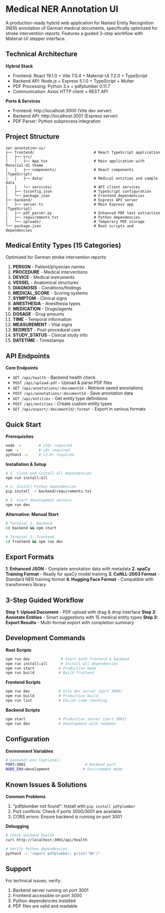 # Medical NER Annotation UI

A production-ready hybrid web application for Named Entity Recognition (NER) annotation of German medical documents, specifically optimized for stroke intervention reports. Features a guided 3-step workflow with Material-UI stepper interface.

## Technical Architecture

**Hybrid Stack**
- Frontend: React 19.1.0 + Vite 7.0.4 + Material-UI 7.2.0 + TypeScript
- Backend API: Node.js + Express 5.1.0 + TypeScript + Multer
- PDF Processing: Python 3.x + pdfplumber 0.11.7
- Communication: Axios HTTP client + REST API

**Ports & Services**
- Frontend: http://localhost:3000 (Vite dev server)
- Backend API: http://localhost:3001 (Express server)
- PDF Parser: Python subprocess integration

## Project Structure

```
ner-annotation-ui/
├── frontend/                           # React TypeScript application
│   ├── src/
│   │   ├── App.tsx                     # Main application with Material-UI theme
│   │   ├── components/                 # React components (TypeScript)
│   │   ├── data/                       # Medical entities and sample data
│   │   └── services/                   # API client services
│   ├── tsconfig.json                   # TypeScript configuration
│   └── package.json                    # Frontend dependencies
├── backend/                            # Express API server
│   ├── server.ts                       # Main Express app (TypeScript)
│   ├── pdf_parser.py                   # Enhanced PDF text extraction
│   ├── requirements.txt                # Python dependencies
│   └── uploads/                        # Temporary PDF storage
└── package.json                        # Root scripts and dependencies
```

## Medical Entity Types (15 Categories)

Optimized for German stroke intervention reports:

1. **PERSON** - Patient/physician names
2. **PROCEDURE** - Medical interventions
3. **DEVICE** - Medical instruments
4. **VESSEL** - Anatomical structures
5. **DIAGNOSIS** - Conditions/findings
6. **MEDICAL_SCORE** - Scoring systems
7. **SYMPTOM** - Clinical signs
8. **ANESTHESIA** - Anesthesia types
9. **MEDICATION** - Drugs/agents
10. **DOSAGE** - Drug amounts
11. **TIME** - Temporal information
12. **MEASUREMENT** - Vital signs
13. **BEDREST** - Post-procedural care
14. **STUDY_STATUS** - Clinical study info
15. **DATETIME** - Timestamps

## API Endpoints

**Core Endpoints**
- `GET /api/health` - Backend health check
- `POST /api/upload-pdf` - Upload & parse PDF files
- `GET /api/annotations/:documentId` - Retrieve saved annotations
- `POST /api/annotations/:documentId` - Save annotation data
- `GET /api/entities` - Get entity type definitions
- `POST /api/entities` - Create custom entity types
- `GET /api/export/:documentId/:format` - Export in various formats

## Quick Start

**Prerequisites**
```bash
node -v        # v16+ required
npm -v         # v8+ required  
python3 -v     # v3.8+ required
```

**Installation & Setup**
```bash
# 1. Clone and install all dependencies
npm run install:all

# 2. Install Python dependencies
pip install -r backend/requirements.txt

# 3. Start development servers
npm run dev
```

**Alternative: Manual Start**
```bash
# Terminal 1: Backend
cd backend && npm start

# Terminal 2: Frontend  
cd frontend && npm run dev
```

## Export Formats

**1. Enhanced JSON** - Complete annotation data with metadata
**2. spaCy Training Format** - Ready for spaCy model training
**3. CoNLL-2003 Format** - Standard NER training format
**4. Hugging Face Format** - Compatible with transformers library

## 3-Step Guided Workflow

**Step 1: Upload Document** - PDF upload with drag & drop interface
**Step 2: Annotate Entities** - Smart suggestions with 15 medical entity types
**Step 3: Export Results** - Multi-format export with completion summary

## Development Commands

**Root Scripts**
```bash
npm run dev              # Start both frontend & backend
npm run install:all      # Install all dependencies
npm run start           # Production mode
npm run build           # Build frontend
```

**Frontend Scripts**
```bash
npm run dev             # Vite dev server (port 3000)
npm run build           # Production build
npm run lint            # ESLint code checking
```

**Backend Scripts**
```bash
npm start               # Production server (port 3001)
npm run dev             # Development with nodemon
```

## Configuration

**Environment Variables**
```bash
# backend/.env (optional)
PORT=3001                           # Backend port
NODE_ENV=development               # Environment mode
```

## Known Issues & Solutions

**Common Problems**
1. "pdfplumber not found": Install with `pip install pdfplumber`
2. Port conflicts: Check if ports 3000/3001 are available
3. CORS errors: Ensure backend is running on port 3001

**Debugging**
```bash
# Check backend health
curl http://localhost:3001/api/health

# Verify Python dependencies
python3 -c "import pdfplumber; print('OK')"
```

## Support

For technical issues, verify:
1. Backend server running on port 3001
2. Frontend accessible on port 3000  
3. Python dependencies installed
4. PDF files are valid and readable